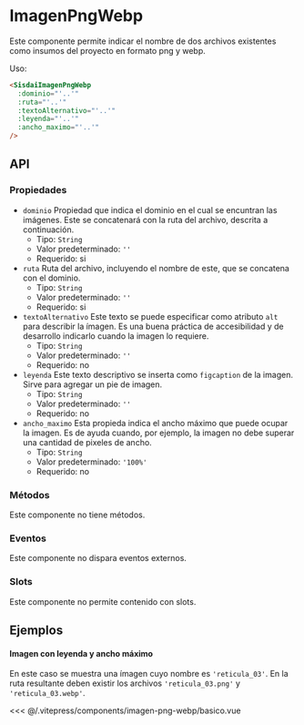 <script setup>
import EjemploBasico from "../../.vitepress/components/imagen-png-webp/basico.vue";
</script>

# ImagenPngWebp

Este componente permite indicar el nombre de dos archivos existentes como insumos del proyecto en formato png y webp.

Uso:

```html
<SisdaiImagenPngWebp
  :dominio="'..'"
  :ruta="'..'"
  :textoAlternativo="'..'"
  :leyenda="'..'"
  :ancho_maximo="'..'"
/>
```

<section id="api">

## API

### Propiedades

- `dominio` Propiedad que indica el dominio en el cual se encuntran las imágenes. Este se concatenará con la ruta del archivo, descrita a continuación.
  - Tipo: `String`
  - Valor predeterminado: `''`
  - Requerido: si
- `ruta` Ruta del archivo, incluyendo el nombre de este, que se concatena con el dominio.
  - Tipo: `String`
  - Valor predeterminado: `''`
  - Requerido: si
- `textoAlternativo` Este texto se puede especificar como atributo `alt` para describir la ímagen. Es una buena práctica de accesibilidad y de desarrollo indicarlo cuando la imagen lo requiere.
  - Tipo: `String`
  - Valor predeterminado: `''`
  - Requerido: no
- `leyenda` Este texto descriptivo se inserta como `figcaption` de la imagen. Sirve para agregar un pie de imagen.
  - Tipo: `String`
  - Valor predeterminado: `''`
  - Requerido: no
- `ancho_maximo` Esta propieda indica el ancho máximo que puede ocupar la imagen. Es de ayuda cuando, por ejemplo, la imagen no debe superar una cantidad de pixeles de ancho.
  - Tipo: `String`
  - Valor predeterminado: `'100%'`
  - Requerido: no

### Métodos

Este componente no tiene métodos.

### Eventos

Este componente no dispara eventos externos.

### Slots

Este componente no permite contenido con slots.

</section>

<section id="ejemplos">

## Ejemplos

#### Imagen con leyenda y ancho máximo

En este caso se muestra una ímagen cuyo nombre es `'reticula_03'`. En la ruta resultante deben existir los archivos `'reticula_03.png'` y `'reticula_03.webp'`.

<!-- <utils-ejemplo-doc ruta="imagen-png-webp/basico.vue"/> -->
<EjemploBasico />
<<< @/.vitepress/components/imagen-png-webp/basico.vue

</section>
